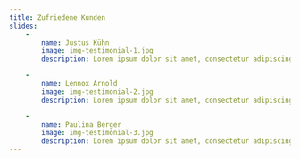 ```yaml
---
title: Zufriedene Kunden
slides:
    -
        name: Justus Kühn
        image: img-testimonial-1.jpg
        description: Lorem ipsum dolor sit amet, consectetur adipiscing elit. Vestibulum egetvel<br>lacuspretium rhoncus a quis nisly Ut vehicula gravida dui in pulvinar donec<br>diam elit consequat eget augue vitae aliquet sollicitudin.

    -
        name: Lennox Arnold
        image: img-testimonial-2.jpg
        description: Lorem ipsum dolor sit amet, consectetur adipiscing elit. Vestibulum egetvel<br>lacuspretium rhoncus a quis nisly Ut vehicula gravida dui in pulvinar donec<br>diam elit consequat eget augue vitae aliquet sollicitudin.

    -
        name: Paulina Berger
        image: img-testimonial-3.jpg
        description: Lorem ipsum dolor sit amet, consectetur adipiscing elit. Vestibulum egetvel<br>lacuspretium rhoncus a quis nisly Ut vehicula gravida dui in pulvinar donec<br>diam elit consequat eget augue vitae aliquet sollicitudin.
---
```

